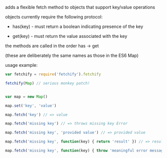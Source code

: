 adds a flexible fetch method to objects that support key/value operations


objects currently require the following protocol:

* has(key) - must return a boolean indicating presence of the key

* get(key) - must return the value associated with the key

the methods are called in the order has -> get

(these are deliberately the same names as those in the ES6 Map)


usage example:

```javascript
var fetchify = require('fetchify').fetchify

fetchify(Map) // serious monkey patch!


var map = new Map()

map.set('key', 'value')

map.fetch('key') // => value

map.fetch('missing key') // => throws missing key Error

map.fetch('missing key', 'provided value') // => provided value

map.fetch('missing key', function(key) { return 'result' }) // => result

map.fetch('missing key', function(key) { throw 'meaningful error message' })
```
